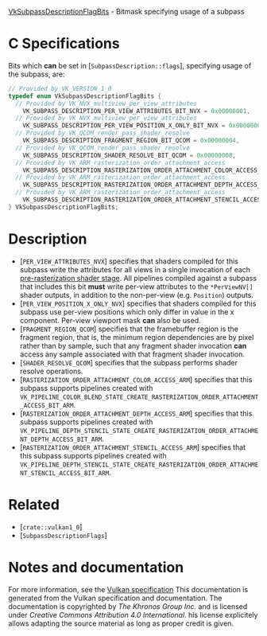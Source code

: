 [VkSubpassDescriptionFlagBits](https://www.khronos.org/registry/vulkan/specs/1.3-extensions/man/html/VkSubpassDescriptionFlagBits.html) - Bitmask specifying usage of a subpass

# C Specifications
Bits which  **can**  be set in [`SubpassDescription::flags`],
specifying usage of the subpass, are:
```c
// Provided by VK_VERSION_1_0
typedef enum VkSubpassDescriptionFlagBits {
  // Provided by VK_NVX_multiview_per_view_attributes
    VK_SUBPASS_DESCRIPTION_PER_VIEW_ATTRIBUTES_BIT_NVX = 0x00000001,
  // Provided by VK_NVX_multiview_per_view_attributes
    VK_SUBPASS_DESCRIPTION_PER_VIEW_POSITION_X_ONLY_BIT_NVX = 0x00000002,
  // Provided by VK_QCOM_render_pass_shader_resolve
    VK_SUBPASS_DESCRIPTION_FRAGMENT_REGION_BIT_QCOM = 0x00000004,
  // Provided by VK_QCOM_render_pass_shader_resolve
    VK_SUBPASS_DESCRIPTION_SHADER_RESOLVE_BIT_QCOM = 0x00000008,
  // Provided by VK_ARM_rasterization_order_attachment_access
    VK_SUBPASS_DESCRIPTION_RASTERIZATION_ORDER_ATTACHMENT_COLOR_ACCESS_BIT_ARM = 0x00000010,
  // Provided by VK_ARM_rasterization_order_attachment_access
    VK_SUBPASS_DESCRIPTION_RASTERIZATION_ORDER_ATTACHMENT_DEPTH_ACCESS_BIT_ARM = 0x00000020,
  // Provided by VK_ARM_rasterization_order_attachment_access
    VK_SUBPASS_DESCRIPTION_RASTERIZATION_ORDER_ATTACHMENT_STENCIL_ACCESS_BIT_ARM = 0x00000040,
} VkSubpassDescriptionFlagBits;
```

# Description
- [`PER_VIEW_ATTRIBUTES_NVX`] specifies that shaders compiled for this subpass write the attributes for all views in a single invocation of each [pre-rasterization shader stage](https://www.khronos.org/registry/vulkan/specs/1.3-extensions/html/vkspec.html#pipeline-graphics-subsets-pre-rasterization). All pipelines compiled against a subpass that includes this bit  **must**  write per-view attributes to the `*PerViewNV[]` shader outputs, in addition to the non-per-view (e.g. `Position`) outputs.
- [`PER_VIEW_POSITION_X_ONLY_NVX`] specifies that shaders compiled for this subpass use per-view positions which only differ in value in the x component. Per-view viewport mask  **can**  also be used.
- [`FRAGMENT_REGION_QCOM`] specifies that the framebuffer region is the fragment region, that is, the minimum region dependencies are by pixel rather than by sample, such that any fragment shader invocation  **can**  access any sample associated with that fragment shader invocation.
- [`SHADER_RESOLVE_QCOM`] specifies that the subpass performs shader resolve operations.
- [`RASTERIZATION_ORDER_ATTACHMENT_COLOR_ACCESS_ARM`] specifies that this subpass supports pipelines created with `VK_PIPELINE_COLOR_BLEND_STATE_CREATE_RASTERIZATION_ORDER_ATTACHMENT_ACCESS_BIT_ARM`.
- [`RASTERIZATION_ORDER_ATTACHMENT_DEPTH_ACCESS_ARM`] specifies that this subpass supports pipelines created with `VK_PIPELINE_DEPTH_STENCIL_STATE_CREATE_RASTERIZATION_ORDER_ATTACHMENT_DEPTH_ACCESS_BIT_ARM`.
- [`RASTERIZATION_ORDER_ATTACHMENT_STENCIL_ACCESS_ARM`] specifies that this subpass supports pipelines created with `VK_PIPELINE_DEPTH_STENCIL_STATE_CREATE_RASTERIZATION_ORDER_ATTACHMENT_STENCIL_ACCESS_BIT_ARM`.

# Related
- [`crate::vulkan1_0`]
- [`SubpassDescriptionFlags`]

# Notes and documentation
For more information, see the [Vulkan specification](https://www.khronos.org/registry/vulkan/specs/1.3-extensions/html/vkspec.html)
This documentation is generated from the Vulkan specification and documentation.
The documentation is copyrighted by *The Khronos Group Inc.* and is licensed under *Creative Commons Attribution 4.0 International*.
his license explicitely allows adapting the source material as long as proper credit is given.
        